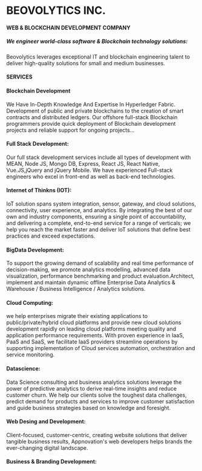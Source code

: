 # BEOVOLYTICS INC.

#### WEB & BLOCKCHAIN DEVELOPMENT COMPANY


##### We engineer world-class software & Blockchain technology solutions:

Beovolytics leverages exceptional IT and blockchain engineering talent to deliver high-quality solutions for small and medium businesses.



#### SERVICES


#### Blockchain Development

We Have In-Depth Knowledge And Expertise In Hyperledger Fabric. Development of public and private blockchains to the creation of smart contracts and distributed ledgers. Our offshore full-stack Blockchain programmers provide quick deployment of Blockchain development projects and reliable support for ongoing projects...


#### Full Stack Development:

Our full stack development services include all types of development with MEAN, Node JS, Mongo DB, Express, React JS, React Native, Vue.JS,jQuery and jQuery Mobile. We have experienced Full-stack engineers who excel in front-end as well as back-end technologies.


#### Internet of Thinkns (IOT):

IoT solution spans system integration, sensor, gateway, and cloud solutions, connectivity, user experience, and analytics. By integrating the best of our own and industry components, ensuring a single point of accountability, and delivering a complete, end-to-end service for a range of verticals; we help you reach the market faster and deliver IoT solutions that define best practices and exceed expectations.


#### BigData Development:

To support the growing demand of scalability and real time performance of decision-making, we promote analytics modelling, advanced data visualization, performance benchmarking and product evaluation.Architect, implement and maintain dynamic offline Enterprise Data Analytics & Warehouse / Business Intelligence / Analytics solutions.


#### Cloud Computing:

we help enterprises migrate their existing applications to public/private/hybrid cloud platforms and provide new cloud solutions development rapidly on leading cloud platforms meeting quality and application performance requirements. With proven experience in IaaS, PaaS and SaaS, we facilitate IaaS providers streamline operations by supporting implementation of Cloud services automation, orchestration and service monitoring.


#### Datascience:

Data Science consulting and business analytics solutions leverage the power of predictive analytics to derive real-time insights and reduce customer churn. We help our clients solve the toughest data challenges, predict demand for products and services to improve customer satisfaction and guide business strategies based on knowledge and foresight.


#### Web Desing and Development:

Client-focused, customer-centric, creating website solutions that deliver tangible business results, Appnovation's web developers helps brands the ever-changing digital landscape.


#### Business & Branding Development:




